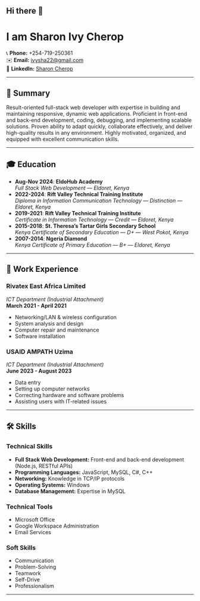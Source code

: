 ## Hi there 👋

# I am Sharon Ivy Cherop

📞 **Phone:** +254-719-250361  
✉️ **Email:** ivysha22@gmail.com  
🔗 **LinkedIn:** [Sharon Cherop](https://linkedin.com/in/sharon-cherop)

---

## 🌟 Summary
Result-oriented full-stack web developer with expertise in building and maintaining responsive, dynamic web applications. Proficient in front-end and back-end development, coding, debugging, and implementing scalable solutions. Proven ability to adapt quickly, collaborate effectively, and deliver high-quality results in any environment. Highly motivated, organized, and equipped with excellent communication skills.

---

## 🎓 Education
- **Aug-Nov 2024**: **EldoHub Academy**  
  *Full Stack Web Development* — *Eldoret, Kenya*
- **2022-2024**: **Rift Valley Technical Training Institute**  
  *Diploma in Information Communication Technology* — *Distinction* — *Eldoret, Kenya*
- **2019-2021**: **Rift Valley Technical Training Institute**  
  *Certificate in Information Technology* — *Credit* — *Eldoret, Kenya*
- **2015-2018**: **St. Theresa’s Tartar Girls Secondary School**  
  *Kenya Certificate of Secondary Education* — *D+* — *West Pokot, Kenya*
- **2007-2014**: **Ngeria Diamond**  
  *Kenya Certificate of Primary Education* — *B+* — *Eldoret, Kenya*

---

## 💼 Work Experience

### **Rivatex East Africa Limited**  
*ICT Department (Industrial Attachment)*  
**March 2021 - April 2021**
- Networking/LAN & wireless configuration
- System analysis and design
- Computer repair and maintenance
- Software installation

### **USAID AMPATH Uzima**  
*ICT Department (Industrial Attachment)*  
**June 2023 - August 2023**
- Data entry
- Setting up computer networks
- Correcting hardware and software problems
- Assisting users with IT-related issues

---

## 🛠️ Skills

### **Technical Skills**
- **Full Stack Web Development:** Front-end and back-end development (Node.js, RESTful APIs)
- **Programming Languages:** JavaScript, MySQL, C#, C++
- **Networking:** Knowledge in TCP/IP protocols
- **Operating Systems:** Windows
- **Database Management:** Expertise in MySQL

### **Technical Tools**
- Microsoft Office
- Google Workspace Administration
- Email Services

### **Soft Skills**
- Communication
- Problem-Solving
- Teamwork
- Self-Drive
- Professionalism


---
